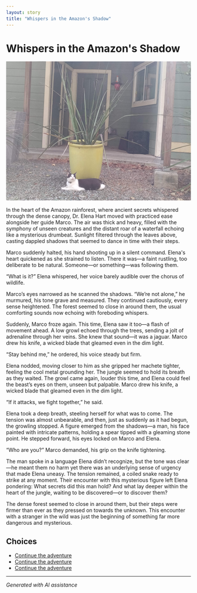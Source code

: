 ```yaml
---
layout: story
title: "Whispers in the Amazon's Shadow"
---
```


# Whispers in the Amazon's Shadow

![Whispers in the Amazon's Shadow](../input_images/20221014_134512.jpg)

In the heart of the Amazon rainforest, where ancient secrets whispered through the dense canopy, Dr. Elena Hart moved with practiced ease alongside her guide Marco. The air was thick and heavy, filled with the symphony of unseen creatures and the distant roar of a waterfall echoing like a mysterious drumbeat. Sunlight filtered through the leaves above, casting dappled shadows that seemed to dance in time with their steps.

Marco suddenly halted, his hand shooting up in a silent command. Elena's heart quickened as she strained to listen. There it was—a faint rustling, too deliberate to be natural. Someone—or something—was following them.

“What is it?” Elena whispered, her voice barely audible over the chorus of wildlife.

Marco’s eyes narrowed as he scanned the shadows. “We’re not alone,” he murmured, his tone grave and measured.  They continued cautiously, every sense heightened. The forest seemed to close in around them, the usual comforting sounds now echoing with foreboding whispers.

Suddenly, Marco froze again. This time, Elena saw it too—a flash of movement ahead. A low growl echoed through the trees, sending a jolt of adrenaline through her veins. She knew that sound—it was a jaguar.  Marco drew his knife, a wicked blade that gleamed even in the dim light.

“Stay behind me,” he ordered, his voice steady but firm.

Elena nodded, moving closer to him as she gripped her machete tighter, feeling the cool metal grounding her. The jungle seemed to hold its breath as they waited. The growl came again, louder this time, and Elena could feel the beast’s eyes on them, unseen but palpable. Marco drew his knife, a wicked blade that gleamed even in the dim light.

“If it attacks, we fight together,” he said.

Elena took a deep breath, steeling herself for what was to come. The tension was almost unbearable, and then, just as suddenly as it had begun, the growling stopped. A figure emerged from the shadows—a man, his face painted with intricate patterns, holding a spear tipped with a gleaming stone point. He stepped forward, his eyes locked on Marco and Elena.

“Who are you?” Marco demanded, his grip on the knife tightening.

The man spoke in a language Elena didn’t recognize, but the tone was clear—he meant them no harm yet there was an underlying sense of urgency that made Elena uneasy.  The tension remained, a coiled snake ready to strike at any moment. Their encounter with this mysterious figure left Elena pondering: What secrets did this man hold? And what lay deeper within the heart of the jungle, waiting to be discovered—or to discover them?

The dense forest seemed to close in around them, but their steps were firmer than ever as they pressed on towards the unknown.  This encounter with a stranger in the wild was just the beginning of something far more dangerous and mysterious.


## Choices

* [Continue the adventure](./20221012_145451.md)
* [Continue the adventure](./20221013_144240.md)
* [Continue the adventure](./20221113_161540.md)


---
*Generated with AI assistance*
